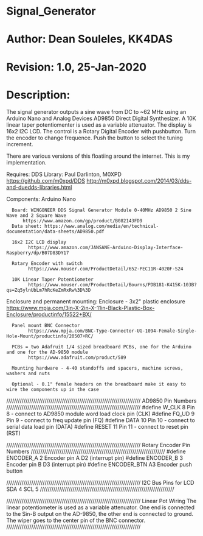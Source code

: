 # Signal_Generator

# Author:    Dean Souleles, KK4DAS
# Revision:  1.0,  25-Jan-2020

# Description:
 
 The signal generator outputs a sine wave from DC to ~62 MHz using an Arduino Nano and Analog Devices AD9850 Direct Digital Synthesizer. A 10K linear
 taper potentiomenter is used as a variable attenuator. The display is 16x2 I2C LCD.  The control is a Rotary Digital Encoder with pushbutton. Turn the encoder
 to change frequence.  Push the button to select the tuning increment.
 
 There are various versions of this floatiing around the internet.  This is my implementation.
 
  Requires:
     DDS Library: Paul Darlinton, M0XPD
            https://github.com/m0xpd/DDS
            http://m0xpd.blogspot.com/2014/03/dds-and-duedds-libraries.html

  Components:
      Arduino Nano
      
      Board: WINGONEER DDS Signal Generator Module 0-40MHz AD9850 2 Sine Wave and 2 Square Wave 
          https://www.amazon.com/gp/product/B082143FD9
      Data sheet: https://www.analog.com/media/en/technical-documentation/data-sheets/AD9850.pdf

      16x2 I2C LCD display
            https://www.amazon.com/JANSANE-Arduino-Display-Interface-Raspberry/dp/B07D83DY17

      Rotary Encoder with switch
            https://www.mouser.com/ProductDetail/652-PEC11R-4020F-S24

      10K Linear Taper Potentiometer
            https://www.mouser.com/ProductDetail/Bourns/PDB181-K415K-103B?qs=Zq5ylnUbLm7hRcKeZmRxRw%3D%3D


 Enclosure and permanent mounting:
      Enclosure - 3x2" plastic enclosure
            https://www.mpja.com/3in-X-2in-X-11in-Black-Plastic-Box-Enclosure/productinfo/15522+BX/

      Panel mount BNC Connector
            https://www.mpja.com/BNC-Type-Connector-UG-1094-Female-Single-Hole-Mount/productinfo/20507+RC/ 
 
      PCBs = two Adafruit 1/4 sized breadboard PCBs, one for the Arduino and one for the AD-9850 module
            https://www.adafruit.com/product/589

      Mounting hardware - 4-40 standoffs and spacers, machine screws, washers and nuts

      Optional - 0.1" female headers on the breadboard make it easy to wire the components up in the case

//////////////////////////////////////////////////////////////////////
 AD9850 Pin Numbers
//////////////////////////////////////////////////////////////////////
#define W_CLK 8            Pin 8 - connect to AD9850 module word load clock pin (CLK)
#define FQ_UD 9            Pin 9 - connect to freq update pin (FQ)
#define DATA 10            Pin 10 - connect to serial data load pin (DATA)
#define RESET 11           Pin 11 - connect to reset pin (RST) 

//////////////////////////////////////////////////////////////////////
 Rotary Encoder Pin Numbers 
//////////////////////////////////////////////////////////////////////
#define ENCODER_A    2     Encoder pin A  D2 (interrupt pin)
#define ENCODER_B    3     Encoder pin B  D3 (interrupt pin)
#define ENCODER_BTN  A3    Encoder push button

//////////////////////////////////////////////////////////////////////
 I2C Bus Pins for LCD
      SDA         4
      SCL         5
//////////////////////////////////////////////////////////////////////

//////////////////////////////////////////////////////////////////////
Linear Pot Wiring
The linear potentiometer is used as a variable attenuator.  One end is connected
to the Sin-B output on the AD-9850, the other end is connected to ground. The wiper goes
to the center pin of the BNC connector.
//////////////////////////////////////////////////////////////////////
